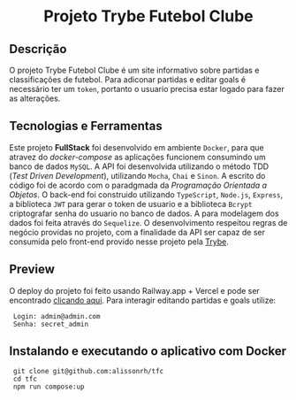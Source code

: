 <h1 align="center">Projeto Trybe Futebol Clube</h1>

## Descrição

O projeto Trybe Futebol Clube é um site informativo sobre partidas e classificações de futebol. Para adiconar partidas e editar goals é necessário ter um `token`, portanto o usuario precisa estar logado para fazer as alterações. 

## Tecnologias e Ferramentas

Este projeto **FullStack** foi desenvolvido em ambiente `Docker`, para que atravez do *docker-compose* as aplicações funcionem consumindo um banco de dados `MySQL`. A API foi desenvolvida utilizando o método TDD (_Test Driven Development_), utilizando `Mocha`, `Chai` e `Sinon`. A escrito do código foi de acordo com o paradgmada da _Programação Orientada a Objetos_. O back-end foi construido utilizando `TypeScript`, `Node.js`, `Express`, a biblioteca `JWT` para gerar o token de usuario e a biblioteca `Bcrypt` criptografar senha do usuario no banco de dados. A para modelagem dos dados foi feita através do `Sequelize`. O desenvolvimento respeitou regras de negócio providas no projeto, com a finalidade da API ser capaz de ser consumida pelo front-end provido nesse projeto pela [Trybe](https://www.betrybe.com/).

## Preview 

O deploy do projeto foi feito usando Railway.app + Vercel e pode ser encontrado [clicando aqui](https://tfc-vercel.vercel.app/leaderboard). Para interagir editando partidas e goals utilize: 

```
 Login: admin@admin.com
 Senha: secret_admin
```

## Instalando e executando o aplicativo com Docker

```
 git clone git@github.com:alissonrh/tfc
 cd tfc
 npm run compose:up
```


<!-- Olá, Tryber!
Esse é apenas um arquivo inicial para o README do seu projeto.
É essencial que você preencha esse documento por conta própria, ok?
Não deixe de usar nossas dicas de escrita de README de projetos, e deixe sua criatividade brilhar!
:warning: IMPORTANTE: você precisa deixar nítido:
- quais arquivos/pastas foram desenvolvidos por você; 
- quais arquivos/pastas foram desenvolvidos por outra pessoa estudante;
- quais arquivos/pastas foram desenvolvidos pela Trybe.
-->